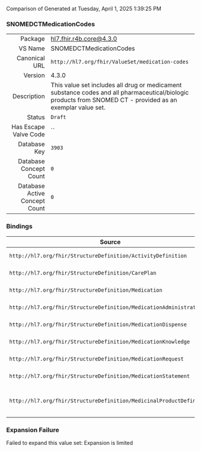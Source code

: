 Comparison of 
Generated at Tuesday, April 1, 2025 1:39:25 PM

### SNOMEDCTMedicationCodes

|      |     |
| ---: | --- |
| Package | hl7.fhir.r4b.core@4.3.0 |
| VS Name | SNOMEDCTMedicationCodes |
| Canonical URL | `http://hl7.org/fhir/ValueSet/medication-codes` |
| Version | 4.3.0 |
| Description | This value set includes all drug or medicament substance codes and all pharmaceutical/biologic products from SNOMED CT - provided as an exemplar value set. |
| Status | `Draft` |
| Has Escape Valve Code | `` |
| Database Key | `3903` |
| Database Concept Count | `0` |
| Database Active Concept Count | `0` |
### Bindings

| Source | Element | Binding | Strength | Element Short |
| ------ | ------- | ------- | -------- | ------------- |
| `http://hl7.org/fhir/StructureDefinition/ActivityDefinition` | `ActivityDefinition.product[x]` | `http://hl7.org/fhir/ValueSet/medication-codes` | `Example` | What's administered/supplied |
| `http://hl7.org/fhir/StructureDefinition/CarePlan` | `CarePlan.activity.detail.product[x]` | `http://hl7.org/fhir/ValueSet/medication-codes` | `Example` | What is to be administered/supplied |
| `http://hl7.org/fhir/StructureDefinition/Medication` | `Medication.code` | `http://hl7.org/fhir/ValueSet/medication-codes` | `Example` | Codes that identify this medication |
| `http://hl7.org/fhir/StructureDefinition/MedicationAdministration` | `MedicationAdministration.medication[x]` | `http://hl7.org/fhir/ValueSet/medication-codes` | `Example` | What was administered |
| `http://hl7.org/fhir/StructureDefinition/MedicationDispense` | `MedicationDispense.medication[x]` | `http://hl7.org/fhir/ValueSet/medication-codes` | `Example` | What medication was supplied |
| `http://hl7.org/fhir/StructureDefinition/MedicationKnowledge` | `MedicationKnowledge.code` | `http://hl7.org/fhir/ValueSet/medication-codes` | `Example` | Code that identifies this medication |
| `http://hl7.org/fhir/StructureDefinition/MedicationRequest` | `MedicationRequest.medication[x]` | `http://hl7.org/fhir/ValueSet/medication-codes` | `Example` | Medication to be taken |
| `http://hl7.org/fhir/StructureDefinition/MedicationStatement` | `MedicationStatement.medication[x]` | `http://hl7.org/fhir/ValueSet/medication-codes` | `Example` | What medication was taken |
| `http://hl7.org/fhir/StructureDefinition/MedicinalProductDefinition` | `MedicinalProductDefinition.code` | `http://hl7.org/fhir/ValueSet/medication-codes` | `Example` | A code that this product is known by, within some formal terminology |

### Expansion Failure

Failed to expand this value set: Expansion is limited
